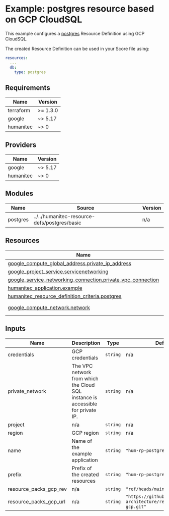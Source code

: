 # Example: postgres resource based on GCP CloudSQL

This example configures a [postgres](https://developer.humanitec.com/platform-orchestrator/reference/resource-types/#postgres) Resource Definition using GCP CloudSQL.

The created Resource Definition can be used in your Score file using:

```yaml
resources:
  ...
  db:
    type: postgres
```

<!-- BEGIN_TF_DOCS -->
## Requirements

| Name | Version |
|------|---------|
| terraform | >= 1.3.0 |
| google | ~> 5.17 |
| humanitec | ~> 0 |

## Providers

| Name | Version |
|------|---------|
| google | ~> 5.17 |
| humanitec | ~> 0 |

## Modules

| Name | Source | Version |
|------|--------|---------|
| postgres | ../../humanitec-resource-defs/postgres/basic | n/a |

## Resources

| Name | Type |
|------|------|
| [google_compute_global_address.private_ip_address](https://registry.terraform.io/providers/hashicorp/google/latest/docs/resources/compute_global_address) | resource |
| [google_project_service.servicenetworking](https://registry.terraform.io/providers/hashicorp/google/latest/docs/resources/project_service) | resource |
| [google_service_networking_connection.private_vpc_connection](https://registry.terraform.io/providers/hashicorp/google/latest/docs/resources/service_networking_connection) | resource |
| [humanitec_application.example](https://registry.terraform.io/providers/humanitec/humanitec/latest/docs/resources/application) | resource |
| [humanitec_resource_definition_criteria.postgres](https://registry.terraform.io/providers/humanitec/humanitec/latest/docs/resources/resource_definition_criteria) | resource |
| [google_compute_network.network](https://registry.terraform.io/providers/hashicorp/google/latest/docs/data-sources/compute_network) | data source |

## Inputs

| Name | Description | Type | Default | Required |
|------|-------------|------|---------|:--------:|
| credentials | GCP credentials | `string` | n/a | yes |
| private\_network | The VPC network from which the Cloud SQL instance is accessible for private IP. | `string` | n/a | yes |
| project | n/a | `string` | n/a | yes |
| region | GCP region | `string` | n/a | yes |
| name | Name of the example application | `string` | `"hum-rp-postgres-example"` | no |
| prefix | Prefix of the created resources | `string` | `"hum-rp-postgres-ex-"` | no |
| resource\_packs\_gcp\_rev | n/a | `string` | `"ref/heads/main"` | no |
| resource\_packs\_gcp\_url | n/a | `string` | `"https://github.com/humanitec-architecture/resource-packs-gcp.git"` | no |
<!-- END_TF_DOCS -->